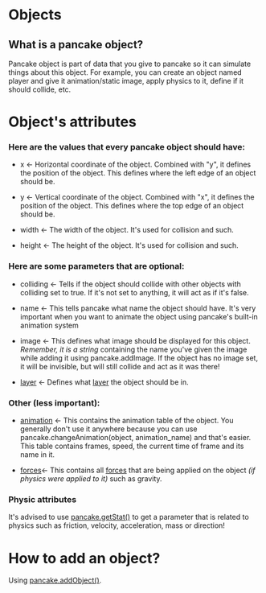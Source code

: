 # Objects

## What is a pancake object?

Pancake object is part of data that you give to pancake so it can simulate things about this object. For example, you can create an object named player and give it animation/static image, apply physics to it, define if it should collide, etc.

# Object's attributes
### Here are the values that **every pancake object should have:**
* x <- Horizontal coordinate of the object. Combined with "y", it defines the position of the object. This defines where the left edge of an object should be.

* y <- Vertical coordinate of the object. Combined with "x", it defines the position of the object. This defines where the top edge of an object should be.

* width <- The width of the object. It's used for collision and such.

* height <- The height of the object. It's used for collision and such.

### Here are some parameters that are **optional:**

* colliding <- Tells if the object should collide with other objects with colliding set to true. If it's not set to anything, it will act as if it's false.

* name <- This tells pancake what name the object should have. It's very important when you want to animate the object using pancake's built-in animation system

* image <- This defines what image should be displayed for this object. *Remember, it is a string* containing the name you've given the image while adding it using pancake.addImage. If the object has no image set, it will be invisible, but will still collide and act as it was there!

* [layer](http://mightypancake.games/documentation/topics/layers) <- Defines what [layer](http://mightypancake.games/documentation/topics/layers) the object should be in.
### Other (less important):

* [animation](http://mightypancake.games/documentation/topics/animations) <- This contains the animation table of the object. You generally don't use it anywhere because you can use pancake.changeAnimation(object, animation_name) and that's easier. This table contains frames, speed, the current time of frame and its name in it.

* [forces](http://mightypancake.games/documentation/topics/layers)<- This contains all [forces](http://mightypancake.games/documentation/topics/layers) that are being applied on the object *(if physics were applied to it)* such as gravity.

### Physic attributes

It's advised to use [pancake.getStat()](http://mightypancake.games/documentation/functions/pancake.getStat()) to get a parameter that is related to physics such as friction, velocity, acceleration, mass or direction! 

# How to add an object?

Using [pancake.addObject()](http://mightypancake.games/documentation/functions/pancake.addObject()).

